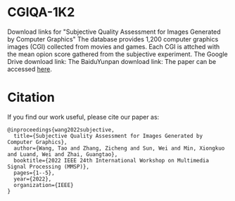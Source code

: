 # CGIQA-1K2
Download links for "Subjective Quality Assessment for Images Generated by Computer Graphics"
The database provides 1,200 computer graphics images (CGI) collected from movies and games. Each CGI is attched with the mean opion score gathered from the subjective experiment.
The Google Drive download link:
The BaiduYunpan download link:
The paper can be accessed [here](https://ieeexplore.ieee.org/abstract/document/9948880/).

# Citation
If you find our work useful, please cite our paper as:
```
@inproceedings{wang2022subjective,
  title={Subjective Quality Assessment for Images Generated by Computer Graphics},
  author={Wang, Tao and Zhang, Zicheng and Sun, Wei and Min, Xiongkuo and Luand, Wei and Zhai, Guangtao},
  booktitle={2022 IEEE 24th International Workshop on Multimedia Signal Processing (MMSP)},
  pages={1--5},
  year={2022},
  organization={IEEE}
}
```
